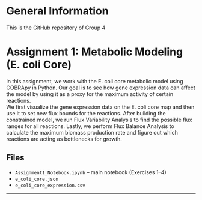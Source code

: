 # General Information
This is the GitHub repository of Group 4 

# Assignment 1: Metabolic Modeling (E. coli Core)
 In this assignment, we work with the E. coli core metabolic model using COBRApy in Python. Our goal is to see how gene expression data can affect the model by using it as a proxy for the maximum activity of certain reactions.  
We first visualize the gene expression data on the E. coli core map and then use it to set new flux bounds for the reactions. After building the constrained model, we run Flux Variability Analysis to find the possible flux ranges for all reactions. Lastly, we perform Flux Balance Analysis to calculate the maximum biomass production rate and figure out which reactions are acting as bottlenecks for growth.  
## Files

- `Assignment1_Notebook.ipynb` – main notebook (Exercises 1–4)
- `e_coli_core.json` 
- `e_coli_core_expression.csv` 

---
